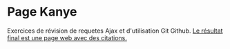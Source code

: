 # Page Kanye

Exercices de révision de requetes Ajax et d'utilisation Git Github.
<a href="https://nadiatalal.github.io/kanye/">Le résultat final est une page web avec des citations.</a>